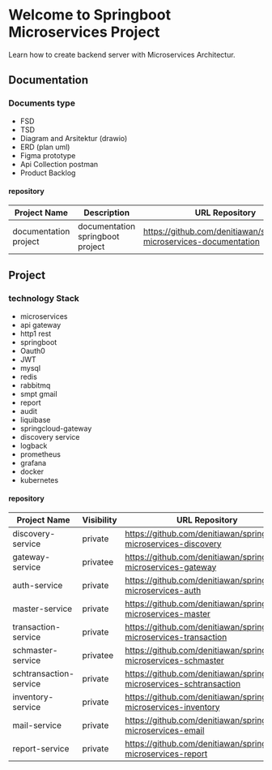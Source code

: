 # Welcome to Springboot Microservices Project

Learn how to create backend server with Microservices Architectur.

## Documentation
### Documents type
- FSD
- TSD
- Diagram and Arsitektur (drawio)
- ERD (plan uml)
- Figma prototype
- Api Collection postman
- Product Backlog

#### repository
| Project Name     | Description  | URL Repository                                                          | 
|------------------|--------------|-------------------------------------------------------------------------|
| documentation project | documentation springboot project | https://github.com/denitiawan/springboot-microservices-documentation                                    |



## Project
### technology Stack
- microservices
- api gateway
- http1 rest
- springboot
- Oauth0
- JWT
- mysql
- redis
- rabbitmq
- smpt gmail
- report
- audit
- liquibase 
- springcloud-gateway
- discovery service
- logback
- prometheus
- grafana
- docker
- kubernetes


#### repository
| Project Name     | Visibility  | URL Repository                                                          | 
|------------------|--------------|-------------------------------------------------------------------------|
| discovery-service | private | https://github.com/denitiawan/springboot-microservices-discovery                                     |
| gateway-service | privatee | https://github.com/denitiawan/springboot-microservices-gateway                                     |
| auth-service | private | https://github.com/denitiawan/springboot-microservices-auth                                     |
| master-service | private | https://github.com/denitiawan/springboot-microservices-master                                     |
| transaction-service | private | https://github.com/denitiawan/springboot-microservices-transaction                                     |
| schmaster-service | privatee | https://github.com/denitiawan/springboot-microservices-schmaster                                     |
| schtransaction-service | private | https://github.com/denitiawan/springboot-microservices-schtransaction                                     |
| inventory-service | private | https://github.com/denitiawan/springboot-microservices-inventory                                     |
| mail-service | private | https://github.com/denitiawan/springboot-microservices-email                                     |
| report-service | private | https://github.com/denitiawan/springboot-microservices-report                                     |


